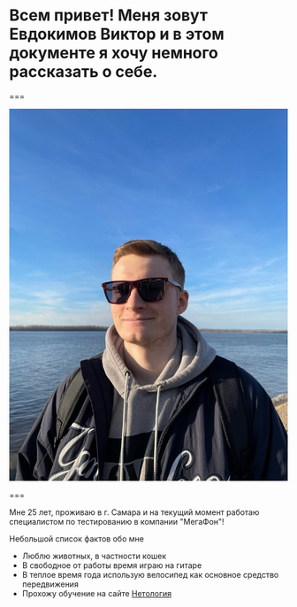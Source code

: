 # Всем привет! Меня зовут Евдокимов Виктор и в этом документе я хочу немного рассказать о себе.
===

![Alt text](image.png)

===

Мне 25 лет, проживаю в г. Самара и на текущий момент работаю специалистом по тестированию в компании "МегаФон"!

Небольшой список фактов обо мне 
 - Люблю животных, в частности кошек 
 - В свободное от работы время играю на гитаре
 - В теплое время года использую велосипед как основное средство передвижения
 - Прохожу обучение на сайте [Нетология](https://netology.ru/)
